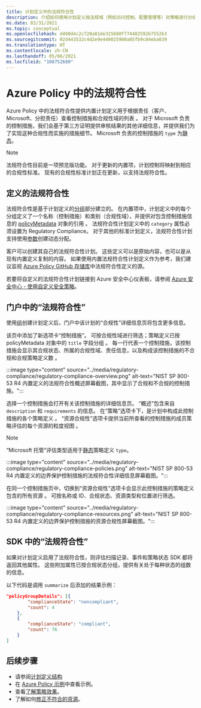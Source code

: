 ```yaml
---
title: 计划定义中的法规符合性
description: 介绍如何使用计划定义按法规域（例如访问控制、配置管理等）对策略进行分组。
ms.date: 03/31/2021
ms.topic: conceptual
ms.openlocfilehash: d408d4c2c720a81de315680f774482592b7552b3
ms.sourcegitcommit: 02d443532c4d2e9e449025908a05fb9c84eba039
ms.translationtype: HT
ms.contentlocale: zh-CN
ms.lasthandoff: 05/06/2021
ms.locfileid: "108752680"
---
```

# <a name="regulatory-compliance-in-azure-policy"></a>Azure Policy 中的法规符合性

Azure Policy 中的法规符合性提供内置计划定义用于根据责任（客户、Microsoft、分担责任）查看控制措施和合规性域的列表   。
对于 Microsoft 负责的控制措施，我们会基于第三方证明提供审核结果的其他详细信息，并提供我们为了实现这种合规性而实施的措施细节。
Microsoft 负责的控制措施的 `type` 为[静态](./definition-structure.md#type)。

> [!NOTE]
> 法规符合性目前是一项预览版功能。 对于更新的内置项，计划控制将映射到相应的合规性标准。 现有的合规性标准计划正在更新，以支持法规符合性。

## <a name="regulatory-compliance-defined"></a>定义的法规符合性

法规符合性是基于计划定义的[分组](./initiative-definition-structure.md#policy-definition-groups)部分建立的。 在内置项中，计划定义中的每个分组定义了一个名称（控制措施）和类别（合规性域），并提供对包含控制措施信息的 [policyMetadata](./initiative-definition-structure.md#metadata-objects) 对象的引用  。 法规符合性计划定义中的 `category` 属性必须设置为 Regulatory Compliance。 对于其他的标准计划定义，法规符合性计划支持使用[参数](./initiative-definition-structure.md#parameters)创建动态分配。

客户可以创建其自己的法规符合性计划。 这些定义可以是原始内容，也可以是从现有内置定义复制的内容。 如果使用内置法规符合性计划定义作为参考，我们建议监视 [Azure Policy GitHub 存储库](https://github.com/Azure/azure-policy/tree/master/built-in-policies/policySetDefinitions/Regulatory%20Compliance)中法规符合性定义的源。

若要将自定义的法规符合性计划链接到 Azure 安全中心仪表板，请参阅 [Azure 安全中心 - 使用自定义安全策略](../../../security-center/custom-security-policies.md)。

## <a name="regulatory-compliance-in-portal"></a>门户中的“法规符合性”

使用[组](./initiative-definition-structure.md#policy-definition-groups)创建计划定义后，门户中该计划的“合规性”详细信息页将包含更多信息。

该页中添加了新选项卡“控制措施”。 可按合规性域进行筛选；策略定义已按 policyMetadata 对象中的 `title` 字段分组 。 每一行代表一个控制措施，该控制措施会显示其合规状态、所属的合规性域、责任信息，以及构成该控制措施的不合规和合规策略定义数  。

:::image type="content" source="../media/regulatory-compliance/regulatory-compliance-overview.png" alt-text="NIST SP 800-53 R4 内置定义的法规符合性概述屏幕截图，其中显示了合规和不合规的控制措施。":::

选择一个控制措施会打开有关该控制措施的详细信息页。 “概述”包含来自 `description` 和 `requirements` 的信息。 在“策略”选项卡下，是计划中构成此控制措施的各个策略定义 。 “资源合规性”选项卡提供当前所查看的控制措施的成员策略评估的每个资源的粒度视图 。

> [!NOTE]
> “Microsoft 托管”评估类型适用于[静态](./definition-structure.md#type)策略定义 `type`。

:::image type="content" source="../media/regulatory-compliance/regulatory-compliance-policies.png" alt-text="NIST SP 800-53 R4 内置定义的边界保护控制措施的法规符合性详细信息屏幕截图。":::

在同一个控制措施页中，切换到“资源合规性”选项卡会显示此控制措施的策略定义包含的所有资源  。 可按名称或 ID、合规状态、资源类型和位置进行筛选。

:::image type="content" source="../media/regulatory-compliance/regulatory-compliance-resources.png" alt-text="NIST SP 800-53 R4 内置定义的边界保护控制措施的资源合规性屏幕截图。":::

## <a name="regulatory-compliance-in-sdk"></a>SDK 中的“法规符合性”

如果对计划定义启用了法规符合性，则评估扫描记录、事件和策略状态 SDK 都将返回其他属性。 这些附加属性已按合规状态分组，提供有关处于每种状态的组数的信息。

以下代码是调用 `summarize` 后添加的结果示例：

```json
"policyGroupDetails": [{
        "complianceState": "noncompliant",
        "count": 4
    },
    {
        "complianceState": "compliant",
        "count": 76
    }
]
```

## <a name="next-steps"></a>后续步骤

- 请参阅[计划定义结构](./initiative-definition-structure.md)
- 在 [Azure Policy 示例](../samples/index.md)中查看示例。
- 查看[了解策略效果](./effects.md)。
- 了解如何[修正不符合的资源](../how-to/remediate-resources.md)。
